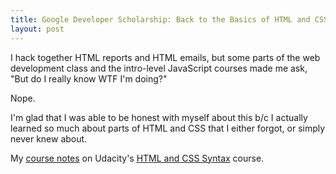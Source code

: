 ```yaml
---
title: Google Developer Scholarship: Back to the Basics of HTML and CSS
layout: post
---
```


I hack together HTML reports and HTML emails, but some parts of the web development class and
the intro-level JavaScript courses made me ask, "But do I really know WTF I'm doing?"  

Nope.

I'm glad that I was able to be honest with myself about this b/c I actually learned so much
about parts of HTML and CSS that I either forgot, or simply never knew about.  

My [course notes](https://github.com/krbnite/GoogleDeveloperScholarship2018/tree/master/Round1/Supplementary-Courses/02__HTML-and-CSS)
on Udacity's [HTML and CSS Syntax](https://eu.udacity.com/course/html-and-css-syntax--ud001) course.

